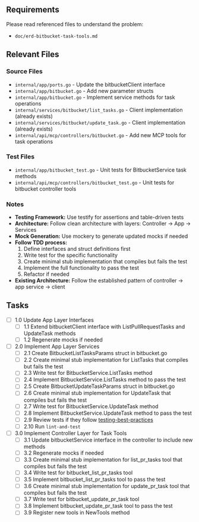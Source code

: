 ## Requirements

Please read referenced files to understand the problem:
- `doc/erd-bitbucket-task-tools.md`

## Relevant Files

### Source Files
- `internal/app/ports.go` - Update the bitbucketClient interface
- `internal/app/bitbucket.go` - Add new parameter structs
- `internal/app/bitbucket.go` - Implement service methods for task operations
- `internal/services/bitbucket/list_tasks.go` - Client implementation (already exists)
- `internal/services/bitbucket/update_task.go` - Client implementation (already exists)
- `internal/api/mcp/controllers/bitbucket.go` - Add new MCP tools for task operations

### Test Files
- `internal/app/bitbucket_test.go` - Unit tests for BitbucketService task methods
- `internal/api/mcp/controllers/bitbucket_test.go` - Unit tests for bitbucket controller tools

### Notes

- **Testing Framework:** Use testify for assertions and table-driven tests
- **Architecture:** Follow clean architecture with layers: Controller → App → Services
- **Mock Generation:** Use mockery to generate updated mocks if needed
- **Follow TDD process:**
  1. Define interfaces and struct definitions first
  2. Write test for the specific functionality
  3. Create minimal stub implementation that compiles but fails the test
  4. Implement the full functionality to pass the test
  5. Refactor if needed
- **Existing Architecture:** Follow the established pattern of controller → app service → client

## Tasks

- [ ] 1.0 Update App Layer Interfaces
  - [ ] 1.1 Extend bitbucketClient interface with ListPullRequestTasks and UpdateTask methods
  - [ ] 1.2 Regenerate mocks if needed

- [ ] 2.0 Implement App Layer Services
  - [ ] 2.1 Create BitbucketListTasksParams struct in bitbucket.go
  - [ ] 2.2 Create minimal stub implementation for ListTasks that compiles but fails the test
  - [ ] 2.3 Write test for BitbucketService.ListTasks method
  - [ ] 2.4 Implement BitbucketService.ListTasks method to pass the test
  - [ ] 2.5 Create BitbucketUpdateTaskParams struct in bitbucket.go
  - [ ] 2.6 Create minimal stub implementation for UpdateTask that compiles but fails the test
  - [ ] 2.7 Write test for BitbucketService.UpdateTask method
  - [ ] 2.8 Implement BitbucketService.UpdateTask method to pass the test
  - [ ] 2.9 Review tests if they follow [testing-best-practices](../testing-best-practices.md)
  - [ ] 2.10 Run `lint-and-test`

- [ ] 3.0 Implement Controller Layer for Task Tools
  - [ ] 3.1 Update bitbucketService interface in the controller to include new methods
  - [ ] 3.2 Regenerate mocks if needed
  - [ ] 3.3 Create minimal stub implementation for list_pr_tasks tool that compiles but fails the test
  - [ ] 3.4 Write test for bitbucket_list_pr_tasks tool
  - [ ] 3.5 Implement bitbucket_list_pr_tasks tool to pass the test
  - [ ] 3.6 Create minimal stub implementation for update_pr_task tool that compiles but fails the test
  - [ ] 3.7 Write test for bitbucket_update_pr_task tool
  - [ ] 3.8 Implement bitbucket_update_pr_task tool to pass the test
  - [ ] 3.9 Register new tools in NewTools method 